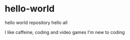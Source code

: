 # hello-world
hello world repository
 hello all
 
 I like caffeine, coding and video games
 I'm new to coding 
 
